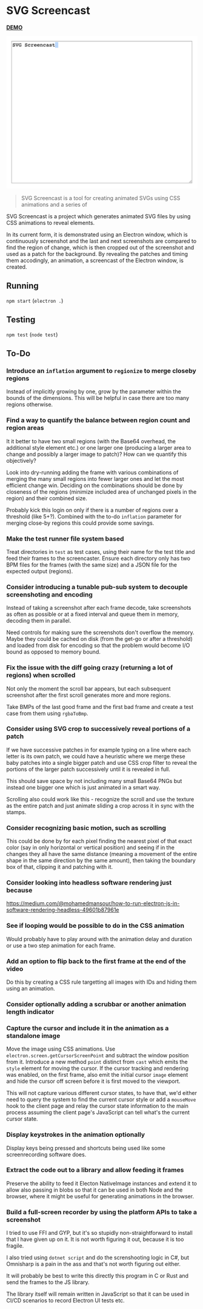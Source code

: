 # SVG Screencast

[**DEMO**](https://tomashubelbauer.github.io/svg-screencast/screencast.svg.html)

![](screencast.svg)

> SVG Screencast is a tool for creating animated SVGs using CSS animations and
> a series of 

SVG Screencast is a project which generates animated SVG files by using CSS
animations to reveal elements.

In its current form, it is demonstrated using an Electron window, which is
continuously screenshot and the last and next screenshots are compared to find
the region of change, which is then cropped out of the screenshot and used as a
patch for the background. By revealing the patches and timing them accodingly,
an animation, a screencast of the Electron window, is created.

## Running

`npm start` (`electron .`)

## Testing

`npm test` (`node test`)

## To-Do

### Introduce an `inflation` argument to `regionize` to merge closeby regions

Instead of implicitly growing by one, grow by the parameter within the bounds of
the dimensions. This will be helpful in case there are too many regions otherwise.

### Find a way to quantify the balance between region count and region areas

It it better to have two small regions (with the Base64 overhead, the additional
style element etc.) or one larger one (producing a larger area to change and
possibly a larger image to patch)? How can we quantify this objectively?

Look into dry-running adding the frame with various combinations of merging the
many small regions into fewer larger ones and let the most efficient change win.
Deciding on the combinations should be done by closeness of the regions (minimize
included area of unchanged pixels in the region) and their combined size.

Probably kick this login on only if there is a number of regions over a threshold
(like 5+?). Combined with the to-do `inflation` parameter for merging close-by
regions this could provide some savings.

### Make the test runner file system based

Treat directories in `test` as test cases, using their name for the test title
and feed their frames to the screencaster. Ensure each directory only has two
BPM files for the frames (with the same size) and a JSON file for the expected
output (regions).

### Consider introducing a tunable pub-sub system to decouple screenshoting and encoding

Instead of taking a screenshot after each frame decode, take screenshots as often as
possible or at a fixed interval and queue them in memory, decoding them in parallel.

Need controls for making sure the screenshots don't overflow the memory. Maybe they
could be cached on disk (from the get-go or after a threshold) and loaded from disk
for encoding so that the problem would become I/O bound as opposed to memory bound.

### Fix the issue with the diff going crazy (returning a lot of regions) when scrolled

Not only the moment the scroll bar appears, but each subsequent screenshot after the
first scroll generates more and more regions.

Take BMPs of the last good frame and the first bad frame and create a test case from
them using `rgbaToBmp`.

### Consider using SVG crop to successively reveal portions of a patch

If we have successive patches in for example typing on a line
where each letter is its own patch, we could have a heuristic
where we merge these baby patches into a single bigger patch
and use CSS crop filter to reveal the portions of the larger
patch successively until it is revealed in full.

This should save space by not including many small Base64 PNGs
but instead one bigger one which is just animated in a smart
way.

Scrolling also could work like this - recognize the scroll and use
the texture as the entire patch and just animate sliding a crop
across it in sync with the stamps.

### Consider recognizing basic motion, such as scrolling

This could be done by for each pixel finding the nearest pixel of that exact
color (say in only horizontal or vertical position) and seeing if in the changes
they all have the same distance (meaning a movement of the entire shape in the
same direction by the same amount), then taking the boundary box of that,
clipping it and patching with it.

### Consider looking into headless software rendering just because

https://medium.com/@mohamedmansour/how-to-run-electron-js-in-software-rendering-headless-49601b87961e

### See if looping would be possible to do in the CSS animation

Would probably have to play around with the animation delay and duration or use
a two step animation for each frame.

### Add an option to flip back to the first frame at the end of the video

Do this by creating a CSS rule targetting all images with IDs and hiding them
using an animation.

### Consider optionally adding a scrubbar or another animation length indicator

### Capture the cursor and include it in the animation as a standalone image

Move the image using CSS animations.
Use `electron.screen.getCursorScreenPoint` and subtract the window position from
it. Introduce a new method `point` distinct from `cast` which emits the `style`
element for moving the cursor. If the cursor tracking and rendering was enabled,
on the first frame, also emit the initial cursor `image` element and hide the
cursor off screen before it is first moved to the viewport.

This will not capture various different cursor states, to have that, we'd either
need to query the system to find the current cursor style or add a `mouseMove`
hook to the client page and relay the cursor state information to the main
process assuming the client page's JavaScript can tell what's the current cursor
state.

### Display keystrokes in the animation optionally

Display keys being pressed and shortcuts being used like some screenrecording
software does.

### Extract the code out to a library and allow feeding it frames

Preserve the ability to feed it Electon NativeImage instances and extend it to
allow also passing in blobs so that it can be used in both Node and the browser,
where it might be useful for generating animations in the browser.

### Build a full-screen recorder by using the platform APIs to take a screenshot

I tried to use FFI and GYP, but it's so stupidly non-straightforward to install
that I have given up on it. It is not worth figuring it out, because it is too
fragile.

I also tried using `dotnet script` and do the screnshooting logic in C#, but
Omnisharp is a pain in the ass and that's not worth figuring out either.

It will probably be best to write this directly this program in C or Rust and
send the frames to the JS library.

The library itself will remain written in JavaScript so that it can be used in
CI/CD scenarios to record Electron UI tests etc.
